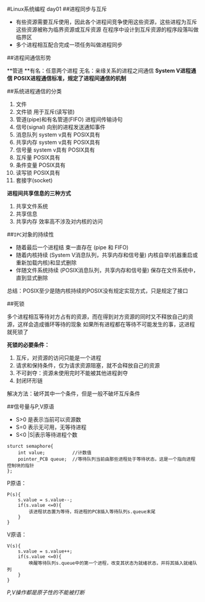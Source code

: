 #Linux系统编程 day01
##进程同步与互斥

* 有些资源需要互斥使用，因此各个进程间竞争使用这些资源，这些进程为互斥
这些资源被称为临界资源或互斥资源
在程序中设计到互斥资源的程序段落叫做临界区
* 多个进程相互配合完成一项任务叫做进程同步

##进程间通信形势

**管道 **有名：任意两个进程 无名：亲缘关系的进程之间通信
**System V进程通信**
**POSIX进程通信标准，规定了进程间通信的机制**

##系统进程通信的分类

1. 文件
2. 文件锁	                                  用于互斥(读写锁)
3. 管道(pipe)和有名管道(FIFO)	进程间传输诗句
4. 信号(signal)	向别的进程发送通知事件
5. 消息队列		                                    system v具有	POSIX具有
6. 共享内存		                                    system v具有	POSIX具有
7. 信号量		                                    	system v具有	POSIX具有
8. 互斥量			                                    POSIX具有
9. 条件变量		                                    POSIX具有
10. 读写锁			                                    POSIX具有
11. 套接字(socket)

**进程间共享信息的三种方式**

1. 共享文件系统
2. 共享信息			
3. 共享内存		效率高不涉及对内核的访问

##`IPC`对象的持续性

* 随着最后一个进程结 束一直存在  (pipe 和 FIFO)
* 随着内核持续	(System V消息队列，共享内存和信号量) 内核自举(机器重启或重新加载内核)和显式删除
* 伴随文件系统持续 (POSIX消息队列，共享内存和信号量)	保存在文件系统中，直到显式删除

总结：POSIX至少是随内核持续的POSIX没有规定实现方式，只是规定了接口

##死锁

多个进程相互等待对方占有的资源，而在得到对方资源的同时又不释放自己的资源，这样会造成循环等待的现象
如果所有进程都在等待不可能发生的事，这进程就死锁了

**死锁的必要条件：**

1. 互斥，对资源的访问只能是一个进程
2. 请求和保持条件，仅为请求资源阻塞，就不会释放自己的资源
3. 不可剥夺：资源未使用完时不能被其他进程剥夺
4. 封闭环形链

解决方法：破坏其中一个条件，但是一般不破坏互斥条件

##信号量与P,V原语

* S>0 是表示当前可以资源数
* S=0 表示无可用，无等待进程
* S<0 |S|表示等待进程个数
```
sturct semaphore{
	int value;			//计数值
	pointer_PCB queue;	//等待队列当前由那些进程处于等待状态，这是一个指向进程控制块的指针
};
```

P原语：
```
P(s){
	s.value = s.value--;
	if(s.value <=0){
		该进程状态置为等待，将进程的PCB插入等待队列s.queue末尾
	}
}
```

V原语：
```
V(s){
	s.value = s.value++;
	if(s.value <=0){
		唤醒等待队列s.queue中的第一个进程，改变其状态为就绪状态，并将其插入就绪队列
	}
}
```
*P,V操作都是原子性的不能被打断*
